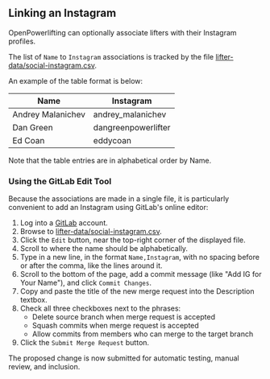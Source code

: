 ## Linking an Instagram

OpenPowerlifting can optionally associate lifters with their Instagram profiles.

The list of `Name` to `Instagram` associations is tracked by the file [lifter-data/social-instagram.csv](https://gitlab.com/openpowerlifting/opl-data/blob/main/lifter-data/social-instagram.csv).

An example of the table format is below:

| Name              | Instagram           |
|-------------------|---------------------|
| Andrey Malanichev | andrey\_malanichev  |
| Dan Green         | dangreenpowerlifter |
| Ed Coan           | eddycoan            |

Note that the table entries are in alphabetical order by Name.

### Using the GitLab Edit Tool

Because the associations are made in a single file, it is particularly convenient to add an Instagram using GitLab's online editor:
 1. Log into a [GitLab](https://gitlab.com) account.
 2. Browse to [lifter-data/social-instagram.csv](https://gitlab.com/openpowerlifting/opl-data/blob/main/lifter-data/social-instagram.csv).
 3. Click the `Edit` button, near the top-right corner of the displayed file.
 4. Scroll to where the name should be alphabetically.
 5. Type in a new line, in the format `Name,Instagram`, with no spacing before or after the comma, like the lines around it.
 6. Scroll to the bottom of the page, add a commit message (like "Add IG for Your Name"), and click `Commit Changes`.
 7. Copy and paste the title of the new merge request into the Description textbox.
 8. Check all three checkboxes next to the phrases: 
	- Delete source branch when merge request is accepted
	- Squash commits when merge request is accepted
	- Allow commits from members who can merge to the target branch
 9. Click the `Submit Merge Request` button.

The proposed change is now submitted for automatic testing, manual review, and inclusion.
